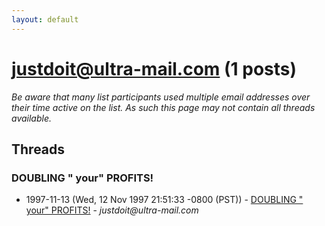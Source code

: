 ```yaml
---
layout: default
---
```


# justdoit@ultra-mail.com (1 posts)

_Be aware that many list participants used multiple email addresses over their time active on the list. As such this page may not contain all threads available._

## Threads

### DOUBLING  " your"  PROFITS!
+ 1997-11-13 (Wed, 12 Nov 1997 21:51:33 -0800 (PST)) - [DOUBLING  " your"  PROFITS!](/archive/1997/11/324fce2eafde3347949757e4fc62937c77e8b55778a72b03043999e6faf52d3e) - _justdoit@ultra-mail.com_

